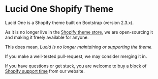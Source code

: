 # Lucid One Shopify Theme

Lucid One is a Shopify theme built on Bootstrap (version 2.3.x).

As it is no longer live in the [Shopify theme store](https://themes.shopify.com/?ref=lucid-design), we are open-sourcing it and making it freely available for anyone.

This does mean, *Lucid is no longer maintaining or supporting the theme.*

If you make a well-tested pull-request, we may consider merging it in.

If you have questions or get stuck, you are welcome to [buy a block of Shopify support time](http://www.lucid.co.nz/products/shopify-customisation-work) from our website.
